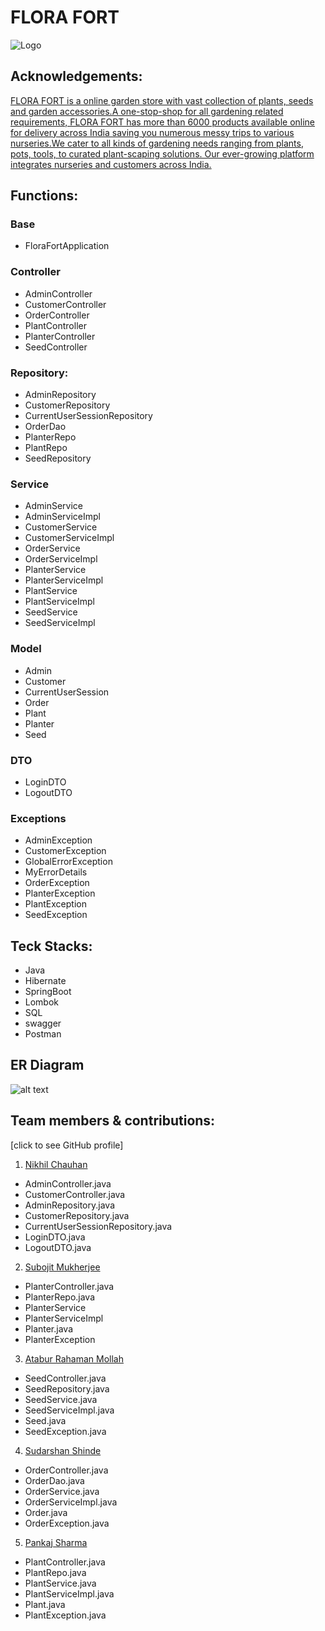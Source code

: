 
# FLORA FORT


![Logo](https://user-images.githubusercontent.com/105915351/201520600-c9177661-043b-4be2-8568-0049ecc489b6.png)


## Acknowledgements:

[FLORA FORT is a online garden store with vast collection of plants, seeds and garden accessories.A one-stop-shop for all gardening related requirements, FLORA FORT has more than 6000 products available online for delivery across India saving you numerous messy trips to various nurseries.We cater to all kinds of gardening needs ranging from plants, pots, tools, to curated plant-scaping solutions. Our ever-growing platform integrates nurseries and customers across India. ]()
## Functions:

### Base
- FloraFortApplication

### Controller
- AdminController
- CustomerController
- OrderController
- PlantController
- PlanterController
- SeedController

### Repository:
- AdminRepository
- CustomerRepository
- CurrentUserSessionRepository
- OrderDao
- PlanterRepo
- PlantRepo
- SeedRepository

### Service
- AdminService
- AdminServiceImpl
- CustomerService
- CustomerServiceImpl
- OrderService
- OrderServiceImpl
- PlanterService
- PlanterServiceImpl
- PlantService
- PlantServiceImpl
- SeedService
- SeedServiceImpl

### Model
- Admin
- Customer
- CurrentUserSession
- Order
- Plant 
- Planter 
- Seed

### DTO
- LoginDTO
- LogoutDTO

### Exceptions
- AdminException
- CustomerException
- GlobalErrorException
- MyErrorDetails
- OrderException
- PlanterException
- PlantException
- SeedException
## Teck Stacks:

- Java
- Hibernate
- SpringBoot
- Lombok
- SQL
- swagger
- Postman
##  ER Diagram

![alt text](https://user-images.githubusercontent.com/105915351/201520484-d274a422-21c2-4de0-afb7-d9e192ea6378.jpg)
## Team members & contributions:
[click to see GitHub profile]

1. [Nikhil Chauhan](https://github.com/NLucifer03)
- AdminController.java
- CustomerController.java
- AdminRepository.java
- CustomerRepository.java
- CurrentUserSessionRepository.java
- LoginDTO.java
- LogoutDTO.java

2. [Subojit Mukherjee](https://github.com/subo8083)
- PlanterController.java
- PlanterRepo.java
- PlanterService
- PlanterServiceImpl
- Planter.java
- PlanterException

3. [Atabur Rahaman Mollah](https://github.com/Ataburjee)
- SeedController.java
- SeedRepository.java
- SeedService.java
- SeedServiceImpl.java
- Seed.java
- SeedException.java

4. [Sudarshan Shinde](https://github.com/sudarshan1309)
- OrderController.java
- OrderDao.java
- OrderService.java
- OrderServiceImpl.java
- Order.java
- OrderException.java

5. [Pankaj Sharma](https://github.com/Pankajsharma8221)
- PlantController.java
- PlantRepo.java
- PlantService.java
- PlantServiceImpl.java
- Plant.java
- PlantException.java
